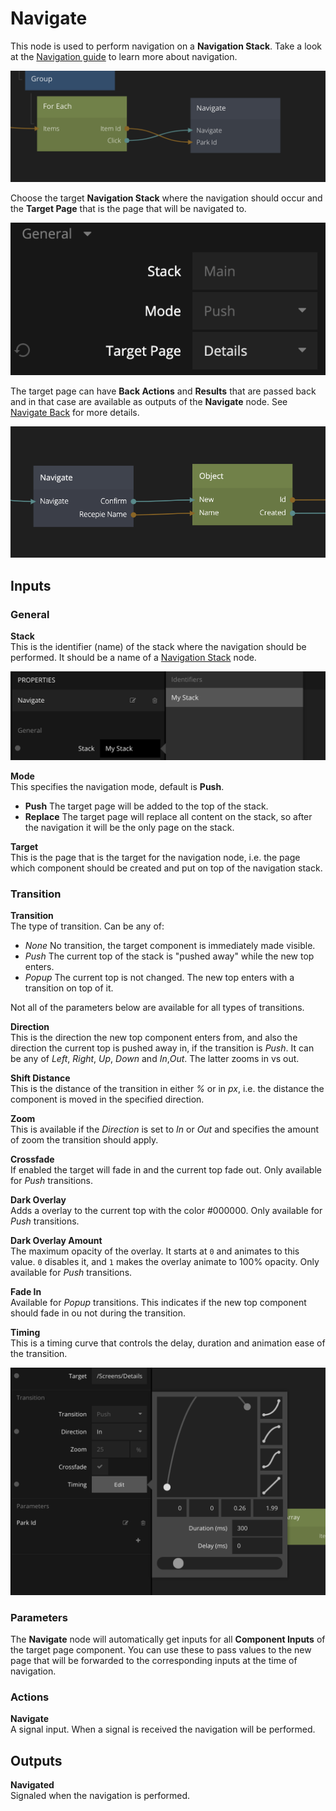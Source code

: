# Navigate

This node is used to perform navigation on a **Navigation Stack**. Take a look at the [Navigation guide](/guides/navigation.md) to learn more about navigation.

<div class="ndl-images">
    <img src="/guides/navigation/main-navigate.png" class="ndl-image med"></img>   
</div>

Choose the target **Navigation Stack** where the navigation should occur and the **Target Page** that is the page that will be navigated to.

<div class="ndl-images">
    <img src="/nodes/navigation/navigate-1.png" class="ndl-image med"></img>   
</div>

The target page can have **Back Actions** and **Results** that are passed back and in that case are available as outputs of the **Navigate** node. See [Navigate Back](/nodes/navigation/navigate-back.md) for more details.

<div class="ndl-images">
    <img src="/nodes/navigation/back-actions-3.png" class="ndl-image med"></img>   
</div>

## Inputs

### General

**Stack**  
This is the identifier (name) of the stack where the navigation should be performed. It should be a name of a [Navigation Stack](/nodes/navigation/navigation-stack.md) node.

<div class="ndl-images">
    <img src="/guides/navigation/choose-stack.png" class="ndl-image med"></img>   
</div>

**Mode**  
This specifies the navigation mode, default is **Push**.

- **Push** The target page will be added to the top of the stack.
- **Replace** The target page will replace all content on the stack, so after the navigation it will be the only page on the stack.

**Target**  
This is the page that is the target for the navigation node, i.e. the page which component should be created and put on top of the navigation stack. 

### Transition

**Transition**  
The type of transition. Can be any of:

- _None_ No transition, the target component is immediately made visible.
- _Push_ The current top of the stack is "pushed away" while the new top enters.
- _Popup_ The current top is not changed. The new top enters with a transition on top of it.

Not all of the parameters below are available for all types of transitions.

**Direction**  
This is the direction the new top component enters from, and also the direction the current top is pushed away in, if the transition is _Push_. It can be any of _Left_, _Right_, _Up_, _Down_ and _In_,_Out_. The latter zooms in vs out.

**Shift Distance**  
This is the distance of the transition in either _%_ or in _px_, i.e. the distance the component is moved in the specified direction.

**Zoom**  
This is available if the _Direction_ is set to _In_ or _Out_ and specifies the amount of zoom the transition should apply.

**Crossfade**  
If enabled the target will fade in and the current top fade out. Only available for _Push_ transitions.

**Dark Overlay**  
Adds a overlay to the current top with the color #000000. Only available for _Push_ transitions.

**Dark Overlay Amount**  
The maximum opacity of the overlay. It starts at `0` and animates to this value. `0` disables it, and `1` makes the overlay animate to 100% opacity. Only available for _Push_ transitions.

**Fade In**  
Available for _Popup_ transitions. This indicates if the new top component should fade in ou not during the transition.

**Timing**  
This is a timing curve that controls the delay, duration and animation ease of the transition.

<div class="ndl-images">
    <img src="/guides/navigation/transition-params.png" class="ndl-image large"></img>   
</div>

### Parameters

The **Navigate** node will automatically get inputs for all **Component Inputs** of the target page component. You can use these to pass values to the new page that will be forwarded to the corresponding inputs at the time of navigation.

### Actions

**Navigate**  
A signal input. When a signal is received the navigation will be performed.

## Outputs

**Navigated**  
Signaled when the navigation is performed.
